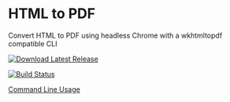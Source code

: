 # HTML to PDF
Convert HTML to PDF using headless Chrome with a wkhtmltopdf compatible CLI

[![Download Latest Release](https://img.shields.io/github/v/release/icnocop/htmltopdf?color=dark%20green&include_prereleases&label=Latest%20Release&logo=github)](https://github.com/icnocop/HtmlToPdf/releases/latest)

[![Build Status](https://dev.azure.com/rami/HtmlToPdf/_apis/build/status/icnocop.HtmlToPdf?branchName=master)](https://dev.azure.com/rami/HtmlToPdf/_build/latest?definitionId=14&branchName=master)

[Command Line Usage](https://raw.githubusercontent.com/icnocop/HtmlToPdf/master/USAGE.md)